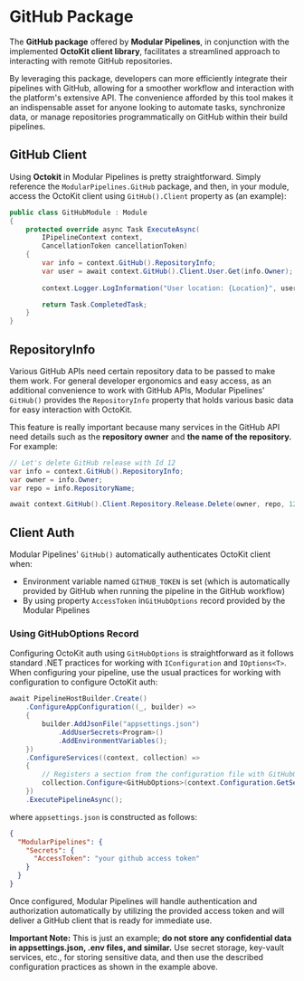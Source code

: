 # GitHub Package

The **GitHub package** offered by **Modular Pipelines**, in conjunction with the implemented **OctoKit client library**, facilitates a streamlined approach to interacting with remote GitHub repositories.

By leveraging this package, developers can more efficiently integrate their pipelines with GitHub, allowing for a smoother workflow and interaction with the platform's extensive API. The convenience afforded by this tool makes it an indispensable asset for anyone looking to automate tasks, synchronize data, or manage repositories programmatically on GitHub within their build pipelines.

## GitHub Client

Using **Octokit** in Modular Pipelines is pretty straightforward. Simply reference the `ModularPipelines.GitHub` package, and then, in your module, access the OctoKit client using `GitHub().Client` property as (an example):

```cs
public class GitHubModule : Module
{
    protected override async Task ExecuteAsync(
        IPipelineContext context, 
        CancellationToken cancellationToken)
    {
        var info = context.GitHub().RepositoryInfo;
        var user = await context.GitHub().Client.User.Get(info.Owner);
        
        context.Logger.LogInformation("User location: {Location}", user.Location);

        return Task.CompletedTask;
    }
}
```

## RepositoryInfo

Various GitHub APIs need certain repository data to be passed to make them work. For general developer ergonomics and easy access, as an additional convenience to work with GitHub APIs, Modular Pipelines' `GitHub()` provides the `RepositoryInfo` property that holds various basic data for easy interaction with OctoKit.

This feature is really important because many services in the GitHub API need details such as the **repository owner** and **the name of the repository.** For example:

```cs
// Let's delete GitHub release with Id 12
var info = context.GitHub().RepositoryInfo;
var owner = info.Owner;
var repo = info.RepositoryName;

await context.GitHub().Client.Repository.Release.Delete(owner, repo, 12);
```

## Client Auth

Modular Pipelines' `GitHub()` automatically authenticates OctoKit client when:

*   Environment variable named `GITHUB_TOKEN` is set (which is automatically provided by GitHub when running the pipeline in the GitHub workflow)
*   By using property `AccessToken` in`GitHubOptions` record provided by the Modular Pipelines

### Using GitHubOptions Record

Configuring OctoKit auth using `GitHubOptions` is straightforward as it follows standard .NET practices for working with `IConfiguration` and `IOptions<T>`. When configuring your pipeline, use the usual practices for working with configuration to configure OctoKit auth:

```cs
await PipelineHostBuilder.Create()
    .ConfigureAppConfiguration((_, builder) =>
    {
        builder.AddJsonFile("appsettings.json")
            .AddUserSecrets<Program>()
            .AddEnvironmentVariables();
    })
    .ConfigureServices((context, collection) =>
    {
        // Registers a section from the configuration file with GitHubOptions
        collection.Configure<GitHubOptions>(context.Configuration.GetSection("ModularPipelines:Secrets:GitHub"));
    })    
    .ExecutePipelineAsync();
```

where `appsettings.json` is constructed as follows:

```json
{
  "ModularPipelines": {
    "Secrets": {
      "AccessToken": "your github access token"
    }
  }
}
```

Once configured, Modular Pipelines will handle authentication and authorization automatically by utilizing the provided access token and will deliver a GitHub client that is ready for immediate use.

**Important Note:** This is just an example; **do not store any confidential data in appsettings.json, .env files, and similar.** Use secret storage, key-vault services, etc., for storing sensitive data, and then use the described configuration practices as shown in the example above.